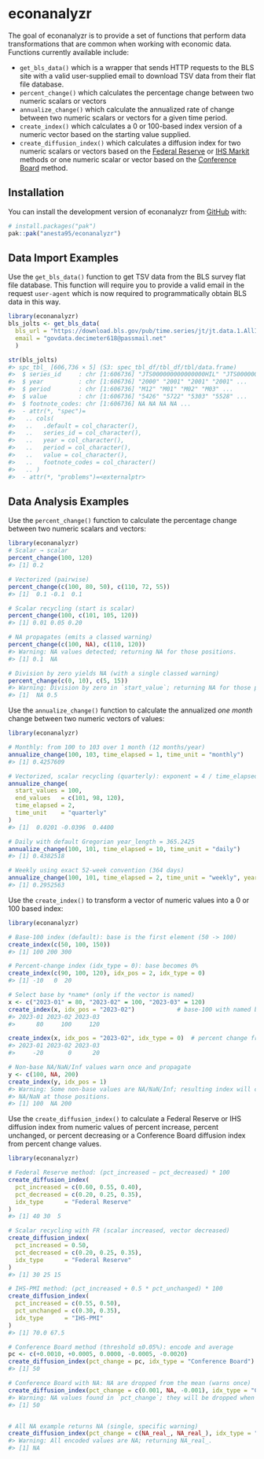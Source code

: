 
<!-- README.md is generated from README.Rmd. Please edit that file -->

# econanalyzr

<!-- badges: start -->

<!-- badges: end -->

The goal of econanalyzr is to provide a set of functions that perform
data transformations that are common when working with economic data.
Functions currently available include:

- `get_bls_data()` which is a wrapper that sends HTTP requests to the
  BLS site with a valid user-supplied email to download TSV data from
  their flat file database.
- `percent_change()` which calculates the percentage change between two
  numeric scalars or vectors
- `annualize_change()` which calculate the annualized rate of change
  between two numeric scalars or vectors for a given time period.
- `create_index()` which calculates a 0 or 100-based index version of a
  numeric vector based on the starting value supplied.
- `create_diffusion_index()` which calculates a diffusion index for two
  numeric scalars or vectors based on the [Federal
  Reserve](https://www.richmondfed.org/-/media/richmondfedorg/publications/research/economic_quarterly/2004/fall/pdf/harrisowenssarte.pdf)
  or [IHS
  Markit](https://cdn.ihsmarkit.com/www/pdf/1218/IHS-Markit-PMI-Introduction.pdf)
  methods or one numeric scalar or vector based on the [Conference
  Board](https://www.conference-board.org/data/bci/index.cfm?id=2180)
  method.

## Installation

You can install the development version of econanalyzr from
[GitHub](https://github.com/) with:

``` r
# install.packages("pak")
pak::pak("anesta95/econanalyzr")
```

## Data Import Examples

Use the `get_bls_data()` function to get TSV data from the BLS survey
flat file database. This function will require you to provide a valid
email in the request `user-agent` which is now required to
programmatically obtain BLS data in this way.

``` r
library(econanalyzr)
bls_jolts <- get_bls_data(
  bls_url = "https://download.bls.gov/pub/time.series/jt/jt.data.1.AllItems", 
  email = "govdata.decimeter618@passmail.net"
  )

str(bls_jolts)
#> spc_tbl_ [606,736 × 5] (S3: spec_tbl_df/tbl_df/tbl/data.frame)
#>  $ series_id     : chr [1:606736] "JTS000000000000000HIL" "JTS000000000000000HIL" "JTS000000000000000HIL" "JTS000000000000000HIL" ...
#>  $ year          : chr [1:606736] "2000" "2001" "2001" "2001" ...
#>  $ period        : chr [1:606736] "M12" "M01" "M02" "M03" ...
#>  $ value         : chr [1:606736] "5426" "5722" "5303" "5528" ...
#>  $ footnote_codes: chr [1:606736] NA NA NA NA ...
#>  - attr(*, "spec")=
#>   .. cols(
#>   ..   .default = col_character(),
#>   ..   series_id = col_character(),
#>   ..   year = col_character(),
#>   ..   period = col_character(),
#>   ..   value = col_character(),
#>   ..   footnote_codes = col_character()
#>   .. )
#>  - attr(*, "problems")=<externalptr>
```

## Data Analysis Examples

Use the `percent_change()` function to calculate the percentage change
between two numeric scalars and vectors:

``` r
library(econanalyzr)
# Scalar → scalar
percent_change(100, 120)
#> [1] 0.2

# Vectorized (pairwise)
percent_change(c(100, 80, 50), c(110, 72, 55))
#> [1]  0.1 -0.1  0.1

# Scalar recycling (start is scalar)
percent_change(100, c(101, 105, 120))
#> [1] 0.01 0.05 0.20

# NA propagates (emits a classed warning)
percent_change(c(100, NA), c(110, 120))
#> Warning: NA values detected; returning NA for those positions.
#> [1] 0.1  NA

# Division by zero yields NA (with a single classed warning)
percent_change(c(0, 10), c(5, 15))
#> Warning: Division by zero in `start_value`; returning NA for those positions.
#> [1]  NA 0.5
```

Use the `annualize_change()` function to calculate the annualized *one
month* change between two numeric vectors of values:

``` r
library(econanalyzr)

# Monthly: from 100 to 103 over 1 month (12 months/year)
annualize_change(100, 103, time_elapsed = 1, time_unit = "monthly")
#> [1] 0.4257609

# Vectorized, scalar recycling (quarterly): exponent = 4 / time_elapsed
annualize_change(
  start_values = 100,
  end_values   = c(101, 98, 120),
  time_elapsed = 2,
  time_unit    = "quarterly"
)
#> [1]  0.0201 -0.0396  0.4400

# Daily with default Gregorian year_length = 365.2425
annualize_change(100, 101, time_elapsed = 10, time_unit = "daily")
#> [1] 0.4382518

# Weekly using exact 52-week convention (364 days)
annualize_change(100, 101, time_elapsed = 2, time_unit = "weekly", year_length = 364)
#> [1] 0.2952563
```

Use the `create_index()` to transform a vector of numeric values into a
0 or 100 based index:

``` r
library(econanalyzr)

# Base-100 index (default): base is the first element (50 -> 100)
create_index(c(50, 100, 150))
#> [1] 100 200 300

# Percent-change index (idx_type = 0): base becomes 0%
create_index(c(90, 100, 120), idx_pos = 2, idx_type = 0)
#> [1] -10   0  20

# Select base by *name* (only if the vector is named)
x <- c("2023-01" = 80, "2023-02" = 100, "2023-03" = 120)
create_index(x, idx_pos = "2023-02")            # base-100 with named base
#> 2023-01 2023-02 2023-03 
#>      80     100     120

create_index(x, idx_pos = "2023-02", idx_type = 0)  # percent change from "2023-02"
#> 2023-01 2023-02 2023-03 
#>     -20       0      20

# Non-base NA/NaN/Inf values warn once and propagate
y <- c(100, NA, 200)
create_index(y, idx_pos = 1)
#> Warning: Some non-base values are NA/NaN/Inf; resulting index will contain
#> NA/NaN at those positions.
#> [1] 100  NA 200
```

Use the `create_diffusion_index()` to calculate a Federal Reserve or IHS
diffusion index from numeric values of percent increase, percent
unchanged, or percent decreasing or a Conference Board diffusion index
from percent change values.

``` r
library(econanalyzr)

# Federal Reserve method: (pct_increased − pct_decreased) * 100
create_diffusion_index(
  pct_increased = c(0.60, 0.55, 0.40),
  pct_decreased = c(0.20, 0.25, 0.35),
  idx_type      = "Federal Reserve"
)
#> [1] 40 30  5

# Scalar recycling with FR (scalar increased, vector decreased)
create_diffusion_index(
  pct_increased = 0.50,
  pct_decreased = c(0.20, 0.25, 0.35),
  idx_type      = "Federal Reserve"
)
#> [1] 30 25 15

# IHS-PMI method: (pct_increased + 0.5 * pct_unchanged) * 100
create_diffusion_index(
  pct_increased = c(0.55, 0.50),
  pct_unchanged = c(0.30, 0.35),
  idx_type      = "IHS-PMI"
)
#> [1] 70.0 67.5

# Conference Board method (threshold ±0.05%): encode and average
pc <- c(+0.0010, +0.0005, 0.0000, -0.0005, -0.0020)
create_diffusion_index(pct_change = pc, idx_type = "Conference Board")
#> [1] 50

# Conference Board with NA: NA are dropped from the mean (warns once)
create_diffusion_index(pct_change = c(0.001, NA, -0.001), idx_type = "Conference Board")
#> Warning: NA values found in `pct_change`; they will be dropped when averaging.
#> [1] 50


# All NA example returns NA (single, specific warning)
create_diffusion_index(pct_change = c(NA_real_, NA_real_), idx_type = "Conference Board")
#> Warning: All encoded values are NA; returning NA_real_.
#> [1] NA
```
